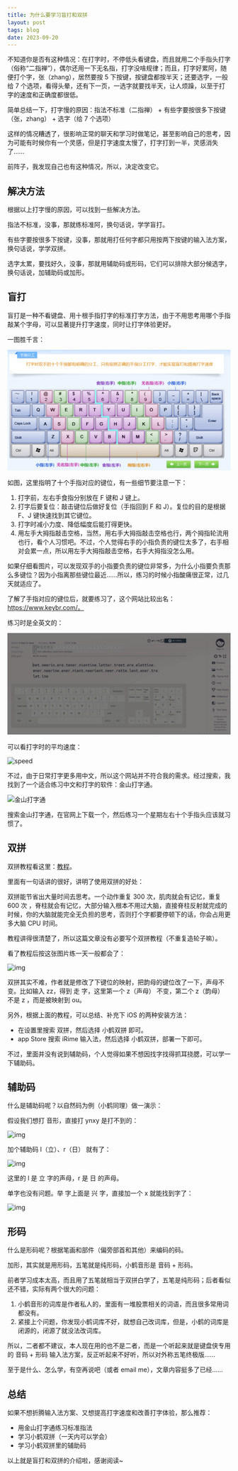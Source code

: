 ```yaml
---
title: 为什么要学习盲打和双拼
layout: post
tags: blog
date: 2023-09-20
---
```

不知道你是否有这种情况：在打字时，不停低头看键盘，而且就用二个手指头打字（俗称“二指禅”），偶尔还用一下无名指，打字没啥规律；而且，打字好累阿，随便打个字，张（zhang），居然要按 5 下按键，按键盘都按半天；还要选字，一般给 7 个选项，看得头晕，还有下一页，一选字就要找半天，让人烦躁，以至于打字的速度和正确度都很低。

简单总结一下，打字慢的原因：指法不标准（二指禅） + 有些字要按很多下按键（张，zhang） + 选字（给 7 个选项）

这样的情况糟透了，很影响正常的聊天和学习时做笔记，甚至影响自己的思考，因为可能有时候你有一个灵感，但是打字速度太慢了，打字打到一半，灵感消失了......

前阵子，我发现自己也有这种情况，所以，决定改变它。

## 解决方法

根据以上打字慢的原因，可以找到一些解决方法。

指法不标准，没事，那就练标准阿，换句话说，学学盲打。

有些字要按很多下按键，没事，那就用打任何字都只用按两下按键的输入法方案，换句话说，学学双拼。

选字太累，要找好久，没事，那就用辅助码或形码，它们可以排除大部分候选字，换句话说，加辅助码或加形。

## 盲打

盲打是一种不看键盘、用十根手指打字的标准打字方法，由于不用思考用哪个手指敲某个字母，可以显著提升打字速度，同时让打字体验更好。

一图胜千言：

![1](https://raw.githubusercontent.com/Zest-Zhang/blog-img/master/uTools_1673883517763.png)

如图，这里指明了十个手指对应的键位，有一些细节要注意一下：

1. 打字前，左右手食指分别放在 F 键和 J 键上。
2. 打字后要复位：敲击键位后做好复位（手指回到 F 和 J）。复位的目的是根据 F、J 键快速找到其它键位。
3. 打字时减小力度、降低幅度后能打得更快。
4. 用左手大拇指敲击空格，当然，用右手大拇指敲击空格也行，两个拇指轮流用也行，看个人习惯吧。不过，个人觉得右手的小指负责的键位太多了，右手相对会累一点，所以用左手大拇指敲击空格，右手大拇指没怎么用。

如果仔细看图片，可以发现双手的小指要负责的键位非常多，为什么小指要负责那么多键位？因为小指离那些键位最近......所以，练习的时候小指酸痛很正常，过几天就适应了。

了解了手指对应的键位后，就要练习了，这个网站比较出名：https://www.keybr.com/。

练习时是全英文的：

![1](https://raw.githubusercontent.com/Zest-Zhang/blog-img/master/1695207187073.png)

可以看打字时的平均速度：

![speed](https://img-blog.csdnimg.cn/58495c966af44ccea8d0c19ca9a99d8d.png?x-oss-process=image/watermark,type_d3F5LXplbmhlaQ,shadow_50,text_Q1NETiBA5oKf5Yid5aKD,size_20,color_FFFFFF,t_70,g_se,x_16)

不过，由于日常打字更多用中文，所以这个网站并不符合我的需求。经过搜索，我找到了一个适合练习中文和打字的软件：金山打字通。

![金山打字通](https://dynamic-image.yesky.com/1200x-/uploadImages/2021/282/02/V7341K33YX3T.png)

搜索金山打字通，在官网上下载一个，然后练习一个星期左右十个手指头应该就习惯了。

## 双拼

双拼教程看这里：[教程](https://www.zhihu.com/question/383416202)。

里面有一句话讲的很好，讲明了使用双拼的好处：

双拼能节省出大量时间去思考。一个动作重复 300 次，肌肉就会有记忆，重复 600 次 ，脊柱就会有记忆，大部分输入根本不用过大脑，直接脊柱反射就完成的时候，你的大脑就能完全无负担的思考，否则打个字都要停顿下的话，你会占用更多大脑 CPU 时间。

教程讲得很清楚了，所以这篇文章没有必要写个双拼教程（不重复造轮子嘛）。

看了教程后按这张图片练一天一般都会了：

![img](https://picx.zhimg.com/80/v2-92168c5c3c42a0abef0fcbde2b06cf6d_1440w.webp?source=1940ef5c)

双拼其实不难，作者就是修改了下键位的映射，把韵母的键位改了一下，声母不变。比如输入 zz，得到 走 字，这里第一个 z（声母） 不变，第二个 z（韵母） 不是 z ，而是被映射到 ou。

另外，根据上面的教程，可以总结、补充下 iOS 的两种安装方法：

* 在设置里搜索 双拼，然后选择 小鹤双拼 即可。
* app Store 搜索 iRime 输入法，然后选择 小鹤双拼，部署一下即可。

不过，里面并没有说到辅助码，个人觉得如果不想因找字找得抓耳挠腮，可以学一下辅助码。

## 辅助码

什么是辅助码呢？以自然码为例（小鹤同理）做一演示：

假设我们想打 音形，直接打 ynxy 是打不到的：

![img](https://pica.zhimg.com/80/v2-beec6a19fa5e0411bb249244e496e22e_1440w.webp?source=1940ef5c)

加个辅助码 l（立）、r（日） 就有了：

![img](https://pic1.zhimg.com/80/v2-4b7537c30fbcafd4fd34064507c8890e_1440w.webp?source=1940ef5c)

这里的 l 是 立 字的声母，r 是 日 的声母。

单字也没有问题。举 字上面是 兴 字，直接加一个 x 就能找到字了：

![img](https://pic1.zhimg.com/80/v2-9608d3595073b72ab33c4733a5a6aae0_1440w.webp?source=1940ef5c)

## 形码

什么是形码呢？根据笔画和部件（偏旁部首和其他）来编码的码。

加形，其实就是用形码，五笔就是纯形码，小鹤音形是 音码 + 形码。

前者学习成本太高，而且用了五笔就相当于双拼白学了，五笔是纯形码；后者看似还不错，实际有两个很大的问题：

1. 小鹤音形的词库是作者私人的，里面有一堆股票相关的词语，而且很多常用词都没有。
2. 紧接上个问题，你发现小鹤词库不好，就想自己改词库，但是，小鹤的词库是闭源的，闭源了就没法改词库。

所以，二者都不建议，本人现在用的也不是二者，而是一个听起来就是键盘侠专用的 音码 + 形码 输入法方案，反正听起来不好听，所以对外称五笔终极版......

至于是什么、怎么学，有空再说吧（或者 email me），文章内容挺多了已经......

## 总结

如果不想折腾输入法方案、又想提高打字速度和改善打字体验，那么推荐：

* 用金山打字通练习标准指法
* 学习小鹤双拼（一天内可以学会）
* 学习小鹤双拼里的辅助码



以上就是盲打和双拼的介绍啦，感谢阅读~